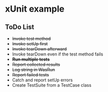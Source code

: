 # xUnit example

## ToDo List

* ~~Invoke test method~~
* ~~Invoke setUp first~~
* ~~Invoke tearDown afterward~~
* Invoke tearDown even if the test method fails
* ~~**Run multiple tests**~~
* ~~Report collected results~~
* ~~Log string in WasRun~~
* ~~Report failed tests~~
* Catch and report setUp errors
* Create TestSuite from a TestCase class
